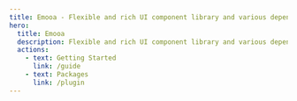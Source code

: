 ```yaml
---
title: Emooa - Flexible and rich UI component library and various dependent libraries
hero:
  title: Emooa
  description: Flexible and rich UI component library and various dependent libraries
  actions:
    - text: Getting Started
      link: /guide
    - text: Packages
      link: /plugin
---
```

